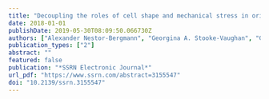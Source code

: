 ```yaml
---
title: "Decoupling the roles of cell shape and mechanical stress in orienting and cueing epithelial mitosis"
date: 2018-01-01
publishDate: 2019-05-30T08:09:50.066730Z
authors: ["Alexander Nestor-Bergmann", "Georgina A. Stooke-Vaughan", "Georgina K. Goddard", "Tobias Starborg", "Oliver E. Jensen", "Sarah Woolner"]
publication_types: ["2"]
abstract: ""
featured: false
publication: "*SSRN Electronic Journal*"
url_pdf: "https://www.ssrn.com/abstract=3155547"
doi: "10.2139/ssrn.3155547"
---
```


